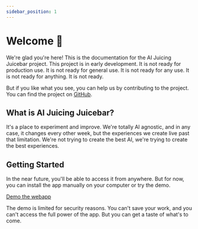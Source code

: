 ```yaml
---
sidebar_position: 1
---
```


# Welcome 👋

We're glad you're here! This is the documentation for the AI Juicing Juicebar project. This project is in early development. It is not ready for production use. It is not ready for general use. It is not ready for any use. It is not ready for anything. It is not ready.

But if you like what you see, you can help us by contributing to the project. You can find the project on [GitHub](https://github.com/desduvauchelle/ai-juicing-juicebox).

## What is AI Juicing Juicebar?

It's a place to experiment and improve. We're totally AI agnostic, and in any case, it changes every other week, but the experiences we create live past that limitation. We're not trying to create the best AI, we're trying to create the best experiences.

## Getting Started

In the near future, you'll be able to access it from anywhere. But for now, you can install the app manually on your computer or try the demo.

[Demo the webapp](https://desduvauchelle.github.io/ai-juicing-juicebox)

The demo is limited for security reasons. You can't save your work, and you can't access the full power of the app. But you can get a taste of what's to come.
